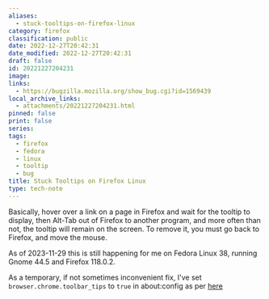 ```yaml
---
aliases:
  - stuck-tooltips-on-firefox-linux
category: firefox
classification: public
date: 2022-12-27T20:42:31
date_modified: 2022-12-27T20:42:31
draft: false
id: 20221227204231
image: 
links:
  - https://bugzilla.mozilla.org/show_bug.cgi?id=1569439
local_archive_links: 
  - attachments/20221227204231.html
pinned: false
print: false
series: 
tags:
  - firefox
  - fedora
  - linux
  - tooltip
  - bug
title: Stuck Tooltips on Firefox Linux
type: tech-note
---
```


Basically, hover over a link on a page in Firefox and wait for the tooltip to display, then Alt-Tab out of Firefox to another program, and more often than not, the tooltip will remain on the screen. To remove it, you must go back to Firefox, and move the mouse.

As of 2023-11-29 this is still happening for me on Fedora Linux 38, running Gnome 44.5 and Firefox 118.0.2.

As a temporary, if not sometimes inconvenient fix, I've set `browser.chrome.toolbar_tips` to `true` in about:config as per [here](https://bugzilla.mozilla.org/show_bug.cgi?id=1569439#c28)


